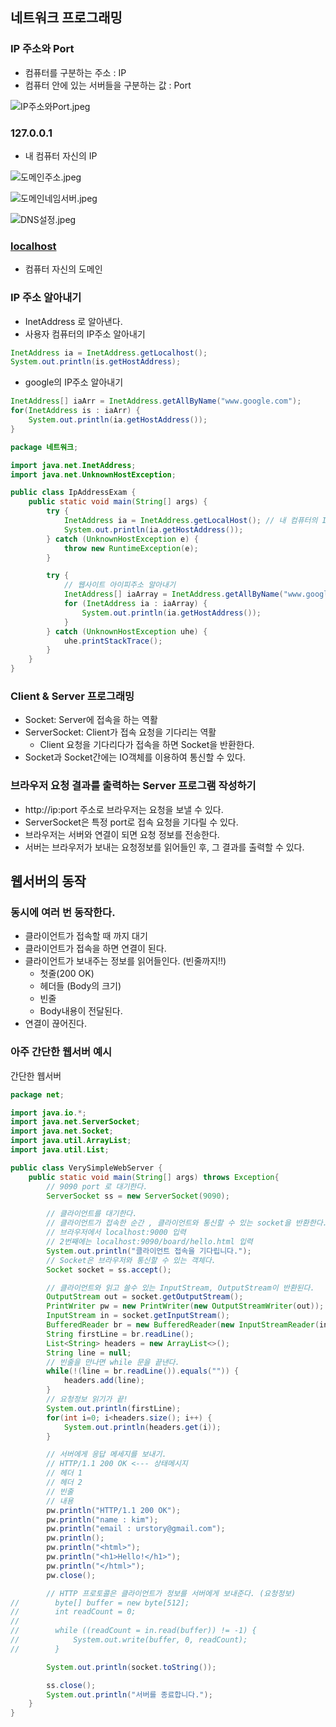 ## 네트워크 프로그래밍

### IP 주소와 Port

- 컴퓨터를 구분하는 주소 : IP
- 컴퓨터 안에 있는 서버들을 구분하는 값 : Port

![IP주소와Port.jpeg](IP%EC%A3%BC%EC%86%8C%EC%99%80Port.jpeg)

### 127.0.0.1

- 내 컴퓨터 자신의 IP

![도메인주소.jpeg](%EB%8F%84%EB%A9%94%EC%9D%B8%EC%A3%BC%EC%86%8C.jpeg)

![도메인네임서버.jpeg](%EB%8F%84%EB%A9%94%EC%9D%B8%EB%84%A4%EC%9E%84%EC%84%9C%EB%B2%84.jpeg)

![DNS설정.jpeg](DNS%EC%84%A4%EC%A0%95.jpeg)

### [localhost](http://localhost)

- 컴퓨터 자신의 도메인

### IP 주소 알아내기

- InetAddress 로 알아낸다.
- 사용자 컴퓨터의 IP주소 알아내기

```java
InetAddress ia = InetAddress.getLocalhost();
System.out.println(is.getHostAddress);
```

- google의 IP주소 알아내기

```java
InetAddress[] iaArr = InetAddress.getAllByName("www.google.com");
for(InetAddress is : iaArr) {
	System.out.println(ia.getHostAddress());
}
```

```java
package 네트워크;

import java.net.InetAddress;
import java.net.UnknownHostException;

public class IpAddressExam {
    public static void main(String[] args) {
        try {
            InetAddress ia = InetAddress.getLocalHost(); // 내 컴퓨터의 IP 정보
            System.out.println(ia.getHostAddress());
        } catch (UnknownHostException e) {
            throw new RuntimeException(e);
        }

        try {
            // 웹사이트 아이피주소 알아내기
            InetAddress[] iaArray = InetAddress.getAllByName("www.google.com");
            for (InetAddress ia : iaArray) {
                System.out.println(ia.getHostAddress());
            }
        } catch (UnknownHostException uhe) {
            uhe.printStackTrace();
        }
    }
}
```

### Client & Server 프로그래밍

- Socket: Server에 접속을 하는 역활
- ServerSocket: Client가 접속 요청을 기다리는 역활
    - Client 요청을 기다리다가 접속을 하면 Socket을 반환한다.
- Socket과 Socket간에는 IO객체를 이용하여 통신할 수 있다.

### 브라우저 요청 결과를 출력하는 Server 프로그램 작성하기

- http://ip:port 주소로 브라우저는 요청을 보낼 수 있다.
- ServerSocket은 특정 port로 접속 요청을 기다릴 수 있다.
- 브라우저는 서버와 연결이 되면 요청 정보를 전송한다.
- 서버는 브라우저가 보내는 요청정보를 읽어들인 후, 그 결과를 출력할 수 있다.

## 웹서버의 동작

### 동시에 여러 번 동작한다.

- 클라이언트가 접속할 때 까지 대기
- 클라이언트가 접속을 하면 연결이 된다.
- 클라이언트가 보내주는 정보를 읽어들인다. (빈줄까지!!)
    - 첫줄(200 OK)
    - 헤더들 (Body의 크기)
    - 빈줄
    - Body내용이 전달된다.
- 연결이 끊어진다.

### 아주 간단한 웹서버 예시

간단한 웹서버

```java
package net;

import java.io.*;
import java.net.ServerSocket;
import java.net.Socket;
import java.util.ArrayList;
import java.util.List;

public class VerySimpleWebServer {
    public static void main(String[] args) throws Exception{
        // 9090 port 로 대기한다.
        ServerSocket ss = new ServerSocket(9090);

        // 클라이언트를 대기한다.
        // 클라이언트가 접속한 순간 , 클라이언트와 통신할 수 있는 socket을 반환한다.
        // 브라우저에서 localhost:9000 입력
        // 2번째에는 localhost:9090/board/hello.html 입력
        System.out.println("클라이언트 접속을 기다립니다.");
        // Socket은 브라우저와 통신할 수 있는 객체다.
        Socket socket = ss.accept();

        // 클라이언트와 읽고 쓸수 있는 InputStream, OutputStream이 반환된다.
        OutputStream out = socket.getOutputStream();
        PrintWriter pw = new PrintWriter(new OutputStreamWriter(out));
        InputStream in = socket.getInputStream();
        BufferedReader br = new BufferedReader(new InputStreamReader(in));
        String firstLine = br.readLine();
        List<String> headers = new ArrayList<>();
        String line = null;
        // 빈줄을 만나면 while 문을 끝낸다.
        while(!(line = br.readLine()).equals("")) {
            headers.add(line);
        }
        // 요청정보 읽기가 끝!
        System.out.println(firstLine);
        for(int i=0; i<headers.size(); i++) {
            System.out.println(headers.get(i));
        }

        // 서버에게 응답 메세지를 보내기.
        // HTTP/1.1 200 OK <--- 상태메시지
        // 헤더 1
        // 헤더 2
        // 빈줄
        // 내용
        pw.println("HTTP/1.1 200 OK");
        pw.println("name : kim");
        pw.println("email : urstory@gmail.com");
        pw.println();
        pw.println("<html>");
        pw.println("<h1>Hello!</h1>");
        pw.println("</html>");
        pw.close();

        // HTTP 프로토콜은 클라이언트가 정보를 서버에게 보내준다. (요청정보)
//        byte[] buffer = new byte[512];
//        int readCount = 0;
//
//        while ((readCount = in.read(buffer)) != -1) {
//            System.out.write(buffer, 0, readCount);
//        }

        System.out.println(socket.toString());

        ss.close();
        System.out.println("서버를 종료합니다.");
    }
}
```